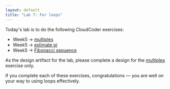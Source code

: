 ```yaml
---
layout: default
title: "Lab 7: For loops"
---
```


Today's lab is to do the following CloudCoder exercises:

* Week5 &rarr; [multiples](https://cs.ycp.edu/cloudcoder/#exercise?c=17,p=839)
* Week5 &rarr; [estimate pi](https://cs.ycp.edu/cloudcoder/#exercise?c=17,p=840)
* Week5 &rarr; [Fibonacci sequence](https://cs.ycp.edu/cloudcoder/#exercise?c=17,p=841)

As the design artifact for the lab, please complete a design for the [multiples](https://cs.ycp.edu/cloudcoder/#exercise?c=15,p=514) exercise only.

If you complete each of these exercises, congratulations &mdash; you are well on your way to using loops effectively.
